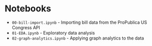 # Notebooks

* `00-bill-import.ipynb` - Importing bill data from the ProPublica US Congress API
* `01-EDA.ipynb` - Exploratory data analysis
* `02-graph-analytics.ipynb` - Applying graph analytics to the data